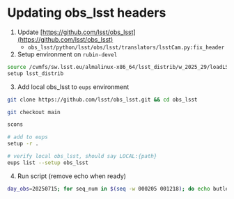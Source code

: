 # Updating obs_lsst headers

1. Update [https://github.com/lsst/obs_lsst](https://github.com/lsst/obs_lsst)
    * `obs_lsst/python/lsst/obs/lsst/translators/lsstCam.py:fix_header`
2. Setup environment on `rubin-devel`
```bash
source /cvmfs/sw.lsst.eu/almalinux-x86_64/lsst_distrib/w_2025_29/loadLSST.sh
setup lsst_distrib
```

3. Add local obs_lsst to `eups` environment
```bash
git clone https://github.com/lsst/obs_lsst.git && cd obs_lsst

git checkout main

scons

# add to eups
setup -r .

# verify local obs_lsst, should say LOCAL:{path}
eups list --setup obs_lsst
```

4. Run script (remove echo when ready)
```bash
day_obs=20250715; for seq_num in $(seq -w 000205 001218); do echo butler ingest-raws embargo --regex '[W\d]\d.fits$' -t direct -j 10 --output-run LSSTCam/raw/all --update-records s3://embargo@rubin-summit/LSSTCam/${day_obs}/MC_O_${day_obs}_${seq_num}/; done
```
